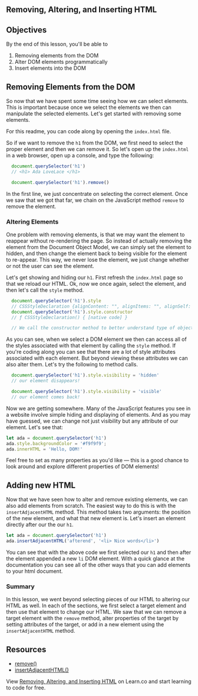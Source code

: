Removing, Altering, and Inserting HTML
---

## Objectives

By the end of this lesson, you'll be able to

1. Removing elements from the DOM
2. Alter DOM elements programmatically
3. Insert elements into the DOM


## Removing Elements from the DOM

So now that we have spent some time seeing how we can select elements.  This is important because once we select the elements we then can manipulate the selected elements.  Let's get started with removing some elements.

For this readme, you can code along by opening the `index.html` file.

So if we want to remove the `h1` from the DOM, we first need to select the proper element and then we can remove it.  So let's open up the `index.html` in a web browser, open up a console, and type the following:

```js
  document.querySelector('h1')
  // <h1> Ada LoveLace </h1>

  document.querySelector('h1').remove()
```

In the first line, we just concentrate on selecting the correct element.  Once we saw that we got that far, we chain on the JavaScript method `remove` to remove the element.  

### Altering Elements

One problem with removing elements, is that we may want the element to reappear without re-rendering the page.  So instead of actually removing the element from the Document Object Model, we can simply set the element to hidden, and then change the element back to being visible for the element to re-appear.  This way, we never lose the element, we just change whether or not the user can see the element.  

Let's get showing and hiding our `h1`.  First refresh the `index.html` page so that we reload our HTML.  Ok, now we once again, select the element, and then let's call the `style` method.


```js
  document.querySelector('h1').style
  // CSSStyleDeclaration {alignContent: "", alignItems: "", alignSelf: "", alignmentBaseline: "", all: "", …}
  document.querySelector('h1').style.constructor
  // ƒ CSSStyleDeclaration() { [native code] }

  // We call the constructor method to better understand type of object is returned
```

As you can see, when we select a DOM element we then can access all of the styles associated with that element by calling the `style` method.  If you're coding along you can see that there are a lot of style attributes associated with each element.  But beyond viewing these attributes we can also alter them.  Let's try the following to method calls.

```js
  document.querySelector('h1').style.visibility = 'hidden'
  // our element disappears!

  document.querySelector('h1').style.visibility = 'visible'
  // our element comes back!
```

Now we are getting somewhere.  Many of the JavaScript features you see in a website involve simple hiding and displaying of elements.  And as you may have guessed, we can change not just visibility but any attribute of our element.  Let's see that:

``` javascript
let ada = document.querySelector('h1')
ada.style.backgroundColor = '#f9f9f9';
ada.innerHTML = 'Hello, DOM!'
```

Feel free to set as many properties as you'd like — this is a good chance to look around and explore different properties of DOM elements!

## Adding new HTML

Now that we have seen how to alter and remove existing elements, we can also add elements from scratch.  The easiest way to do this is with the `insertAdjacentHTML` method.  This method takes two arguments: the position of the new element, and what that new element is.  Let's insert an element directly after our the our `h1`.

```js
let ada = document.querySelector('h1')
ada.insertAdjacentHTML('afterend', '<li> Nice words</li>')
```

You can see that with the above code we first selected our `h1` and then after the element appended a new `li` DOM element.  With a quick glance at the documentation you can see all of the other ways that you can add elements to your html document.

### Summary

In this lesson, we went beyond selecting pieces of our HTML to altering our HTML as well.  In each of the sections, we first select a target element and then use that element to change our HTML.  We saw that we can remove a target element with the `remove` method, alter properties of the target by setting attributes of the target, or add in a new element using the `insertAdjacentHTML` method.

## Resources

- [remove()](https://developer.mozilla.org/en-US/docs/Web/API/ChildNode/remove)
- [insertAdjacentHTML()](https://developer.mozilla.org/en-US/docs/Web/API/Element/insertAdjacentHTML)

<p class='util--hide'>View <a href='https://learn.co/lessons/removing-altering-and-inserting-HTML'>Removing, Altering, and Inserting HTML</a> on Learn.co and start learning to code for free.</p>
